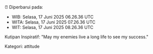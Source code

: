 ⏰ Diperbarui pada:
- WIB: Selasa, 17 Juni 2025 06.26.36 UTC
- WITA: Selasa, 17 Juni 2025 07.26.36 UTC
- WIT: Selasa, 17 Juni 2025 08.26.36 UTC

Kutipan Inspiratif:
"May my enemies live a long life to see my success."


Kategori: attitude

